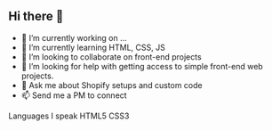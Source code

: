 ## Hi there 👋

- 🔭 I’m currently working on ...
- 🌱 I’m currently learning HTML, CSS, JS
- 👯 I’m looking to collaborate on front-end projects
- 🤔 I’m looking for help with getting access to simple front-end web projects.
- 💬 Ask me about Shopify setups and custom code
- 📫 Send me a PM to connect

Languages I speak
HTML5 CSS3
